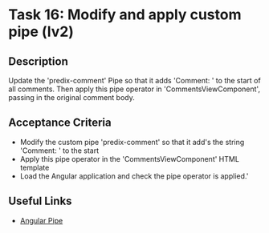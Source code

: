 # Task 16: Modify and apply custom pipe (lv2)

## Description
Update the 'predix-comment' Pipe so that it adds 'Comment: ' to the start of all comments. Then apply this pipe 
operator in 'CommentsViewComponent', passing in the original comment body.

## Acceptance Criteria
- Modify the custom pipe 'predix-comment' so that it add's the string 'Comment: ' to the start
- Apply this pipe operator in the 'CommentsViewComponent' HTML template
- Load the Angular application and check the pipe operator is applied.' 


## Useful Links
- [Angular Pipe](https://angular.dev/api/core/Pipe#)

